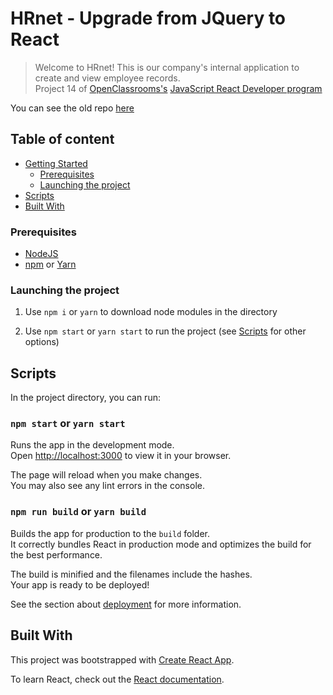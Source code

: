 # HRnet - Upgrade from JQuery to React

> Welcome to HRnet! This is our company's internal application to create and view employee records.  
> Project 14 of [OpenClassrooms's](https://openclassrooms.com/) [JavaScript React Developer program](https://openclassrooms.com/en/paths/517-javascript-react-developer)

You can see the old repo [here](https://github.com/OpenClassrooms-Student-Center/P12_Front-end)

## Table of content

- [Getting Started](#getting-started)
  - [Prerequisites](#prerequisites)
  - [Launching the project](#launching-the-project)
- [Scripts](#scripts)
- [Built With](#built-With)

### Prerequisites

- [NodeJS](https://nodejs.org)
- [npm](https://www.npmjs.com) or [Yarn](https://yarnpkg.com/)

### Launching the project

1. Use `npm i` or `yarn` to download node modules in the directory

2. Use `npm start` or `yarn start` to run the project (see [Scripts](#scripts) for other options)

## Scripts

In the project directory, you can run:

### `npm start` or `yarn start`

Runs the app in the development mode.\
Open [http://localhost:3000](http://localhost:3000) to view it in your browser.

The page will reload when you make changes.\
You may also see any lint errors in the console.

### `npm run build` or `yarn build`

Builds the app for production to the `build` folder.\
It correctly bundles React in production mode and optimizes the build for the best performance.

The build is minified and the filenames include the hashes.\
Your app is ready to be deployed!

See the section about [deployment](https://facebook.github.io/create-react-app/docs/deployment) for more information.

## Built With

This project was bootstrapped with [Create React App](https://github.com/facebook/create-react-app).

To learn React, check out the [React documentation](https://reactjs.org/).
